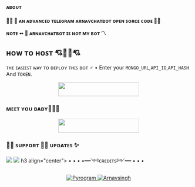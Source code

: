 <h4>ᴀʙᴏᴜᴛ<h4> 👮‍♀️
 🌷 ᴀɴ ᴀᴅᴠᴀɴᴄᴇᴅ ᴛᴇʟᴇɢʀᴀᴍ ᴀʀɴᴀᴠᴄʜᴀᴛʙᴏᴛ ᴏᴘᴇɴ ꜱᴏʀᴄᴇ ᴄᴏᴅᴇ 💜🖤

ɴᴏᴛᴇ ➻ 📝 ᴀʀɴᴀᴠᴄʜᴀᴛʙᴏᴛ ɪꜱ ɴᴏᴛ ᴍʏ ʙᴏᴛ 〽
## ʜᴏᴡ ᴛᴏ ʜᴏꜱᴛ 💘🧜‍♀💘
ᴛʜᴇ ᴇᴀꜱɪᴇꜱᴛ ᴡᴀʏ ᴛᴏ ᴅᴇᴘʟᴏʏ ᴛʜɪꜱ ʙᴏᴛ ♂
• Enter your ```MONGO_URL```,```API_ID```,```API_HASH``` And ```TOKEN```.
<p align="center"><a href="https://heroku.com/deploy?template=https://github.com/Moezilla/ArnavChatBot"> <img src="https://img.shields.io/badge/Deploy%20To%20Heroku-black?style=for-the-badge&logo=heroku" width="220" height="38.45"/></a></p>
 
### ᴍᴇᴇᴛ ʏᴏᴜ ʙᴀʙʏ🧜‍♀️✨

<p align="center"><a href="https://t.me/ArnavChatBot"> <img src="https://img.shields.io/badge/Telegram%20Bot-orange?style=for-the-badge" width="220" height="38.45"/></a></p>

### 🧜‍♀️ ꜱᴜᴘᴘᴏʀᴛ ‍🤼‍♀️ ᴜᴘᴅᴀᴛᴇꜱ ✨
<a href="https://telegram.me/link_copied"><img src="https://img.shields.io/badge/Join-Group%20Support-indigo.svg?style=for-the-badge&logo=Telegram"></a> <a href="https://telegram.me/ilexupdates"><img src="https://img.shields.io/badge/Join-Updates%20Channel-blue.svg?style=for-the-badge&logo=Telegram"></a>
h3 align="center">
 • • • •━━༺ᴄʀᴇᴅɪᴛs༻━━ • • •
</h3>

<p align="center">
<a href="https://github.com/pyrogram/pyrogram"> <img src="https://img.shields.io/badge/Pyrogram-green?style=for-the-badge&logo=github" alt="Pyrogram" /> </a>
<a href="https://github.com/Xdarnav"> <img src="https://img.shields.io/badge/Arnavsingh-purple?style=for-the-badge&logo=github" alt="Arnavsingh" /> </a>
</p>

